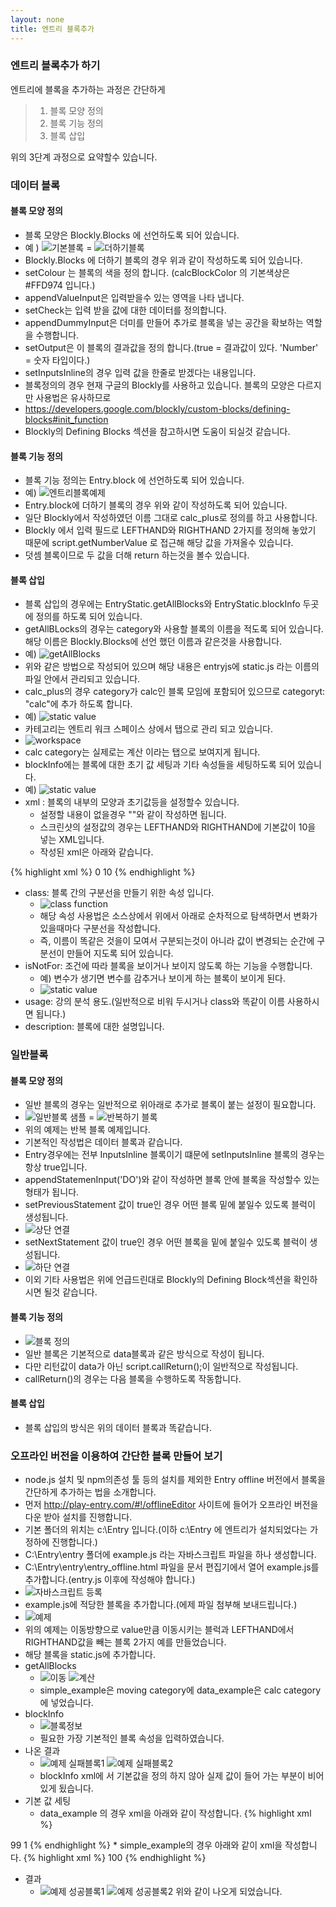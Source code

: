 ```yaml
---
layout: none
title: 엔트리 블록추가
---
```


### 엔트리 블록추가 하기

엔트리에 블록을 추가하는 과정은 간단하게

>1. 블록 모양 정의
>2. 블록 기능 정의
>3. 블록 삽입

위의 3단계 과정으로 요약할수 있습니다.  
  
 
### 데이터 블록

#### 블록 모양 정의
* 블록 모양은 Blockly.Blocks 에 선언하도록 되어 있습니다.
* 예 ) ![기본블록](https://raw.githubusercontent.com/entrylabs/entry-hw/gh-pages/wiki-image/module/block_create/Image.png) = ![더하기블록](https://raw.githubusercontent.com/entrylabs/entry-hw/gh-pages/wiki-image/module/block_create/Image%20%5B1%5D.png)
* Blockly.Blocks 에 더하기 블록의 경우 위과 같이 작성하도록 되어 있습니다.
* setColour 는 블록의 색을 정의 합니다. (calcBlockColor 의 기본색상은 #FFD974 입니다.)
* appendValueInput은 입력받을수 있는 영역을 나타 냅니다. 
* setCheck는 입력 받을 값에 대한 데이터를 정의합니다.
* appendDummyInput은 더미를 만들어 추가로 블록을 넣는 공간을 확보하는 역할을 수행합니다.
* setOutput은 이 블록의 결과값을 정의 합니다.(true = 결과값이 있다. 'Number' = 숫자 타입이다.)
* setInputsInline의 경우 입력 값을 한줄로 받겠다는 내용입니다.
* 블록정의의 경우 현재 구글의 Blockly를 사용하고 있습니다. 블록의 모양은 다르지만 사용법은 유사하므로
* https://developers.google.com/blockly/custom-blocks/defining-blocks#init_function
* Blockly의 Defining Blocks 섹션을 참고하시면 도움이 되실것 같습니다.
#### 블록 기능 정의
* 블록 기능 정의는 Entry.block 에 선언하도록 되어 있습니다.
* 예) ![엔트리블록예제](https://raw.githubusercontent.com/entrylabs/entry-hw/gh-pages/wiki-image/module/block_create/Image%20%5B2%5D.png)
* Entry.block에 더하기 블록의 경우 위와 같이 작성하도록 되어 있습니다.
* 일단 Blockly에서 작성하였던 이름 그대로 calc_plus로 정의를 하고 사용합니다.
* Blockly 에서 입력 필드로  LEFTHAND와 RIGHTHAND 2가지를 정의해 놓았기 때문에 script.getNumberValue 로 접근해 해당 값을 가져올수 있습니다.
* 덧셈 블록이므로 두 값을 더해 return 하는것을 볼수 있습니다.
#### 블록 삽입
* 블록 삽입의 경우에는 EntryStatic.getAllBlocks와 EntryStatic.blockInfo 두곳에 정의를 하도록 되어 있습니다.
* getAllBLocks의 경우는 category와 사용할 블록의 이름을 적도록 되어 있습니다. 해당 이름은 Blockly.Blocks에 선언 했던 이름과 같은것을 사용합니다.
* 예) ![getAllBlocks](https://raw.githubusercontent.com/entrylabs/entry-hw/gh-pages/wiki-image/module/block_create/Image%20%5B3%5D.png)
* 위와 같은 방법으로 작성되어 있으며 해당 내용은 entryjs에 static.js 라는 이름의 파일 안에서 관리되고 있습니다.
* calc_plus의 경우 category가 calc인 블록 모임에 포함되어 있으므로 categoryt: "calc"에 추가 하도록 합니다.
* 예) ![static value](https://raw.githubusercontent.com/entrylabs/entry-hw/gh-pages/wiki-image/module/block_create/Image%20%5B4%5D.png)
* 카테고리는 엔트리 워크 스페이스 상에서 탭으로 관리 되고 있습니다.
* ![workspace](https://raw.githubusercontent.com/entrylabs/entry-hw/gh-pages/wiki-image/module/block_create/Image%20%5B5%5D.png)
* calc category는 실제로는 계산 이라는 탭으로 보여지게 됩니다.
* blockInfo에는 블록에 대한 초기 값 세팅과 기타 속성들을 세팅하도록 되어 있습니다.
* 예) ![static value](https://raw.githubusercontent.com/entrylabs/entry-hw/gh-pages/wiki-image/module/block_create/Image%20%5B6%5D.png)
* xml : 블록의 내부의 모양과 초기값등을 설정할수 있습니다.
	* 설정할 내용이 없을경우 "<block type='calc_plus'></block>"와 같이 작성하면 됩니다.
	* 스크린샷의 설정값의 경우는 LEFTHAND와 RIGHTHAND에 기본값이 10을 넣는 XML입니다.
	* 작성된 xml은 아래와 같습니다.  

{% highlight xml %}
<block type='calc_plus'>
    <value name='LEFTHAND'>
        <block type='number'>
            <field name='NUM'>0</field>
        </block> 
    </value>
    <value name='RIGHTHAND'>
        <block type='number'>
            <field name='NUM'>10</field>
        </block>
    </value>
</block>
{% endhighlight %}  

* class: 블록 간의 구분선을 만들기 위한 속성 입니다.
	* ![class function](https://raw.githubusercontent.com/entrylabs/entry-hw/gh-pages/wiki-image/module/block_create/Image%20%5B7%5D.png)
	* 해당 속성 사용법은 소스상에서 위에서 아래로 순차적으로 탐색하면서 변화가 있을때마다 구분선을 작성합니다.
	* 즉, 이름이 똑같은 것을이 모여서 구분되는것이 아니라 값이 변경되는 순간에 구분선이 만들어 지도록 되어 있습니다.
* isNotFor: 조건에 따라 블록을 보이거나 보이지 않도록 하는 기능을 수행합니다.
	* 예) 변수가 생기면 변수를 감추거나 보이게 하는 블록이 보이게 된다.
	* ![static value](https://raw.githubusercontent.com/entrylabs/entry-hw/gh-pages/wiki-image/module/block_create/Image%20%5B8%5D.png)
* usage: 강의 분석 용도.(일반적으로 비워 두시거나 class와 똑같이 이름 사용하시면 됩니다.)
* description: 블록에 대한 설명입니다.  

### 일반블록   

#### 블록 모양 정의
* 일반 블록의 경우는 일반적으로 위아래로 추가로 블록이 붙는 설정이 필요합니다.
* ![일반블록 샘플](https://raw.githubusercontent.com/entrylabs/entry-hw/gh-pages/wiki-image/module/block_create/Image%20%5B9%5D.png) = ![반복하기 블록](https://raw.githubusercontent.com/entrylabs/entry-hw/gh-pages/wiki-image/module/block_create/Image%20%5B10%5D.png)
* 위의 예제는 반복 블록 예제입니다.
* 기본적인 작성법은 데이터 블록과 같습니다.
* Entry경우에는 전부 InputsInline 블록이기 떄문에 setInputsInline 블록의 경우는 항상 true입니다.
* appendStatemenInput('DO')와 같이 작성하면 블록 안에 블록을 작성할수 있는 형태가 됩니다.
* setPreviousStatement 값이 true인 경우 어떤 블록 밑에 붙일수 있도록 블럭이 생성됩니다.
* ![상단 연결](https://raw.githubusercontent.com/entrylabs/entry-hw/gh-pages/wiki-image/module/block_create/Image%20%5B11%5D.png) 
* setNextStatement 값이 true인 경우 어떤 블록을 밑에 붙일수 있도록 블럭이 생성됩니다.
* ![하단 연결](https://raw.githubusercontent.com/entrylabs/entry-hw/gh-pages/wiki-image/module/block_create/Image%20%5B12%5D.png)
* 이외 기타 사용법은 위에 언급드린대로 Blockly의 Defining Block섹션을 확인하시면 될것 같습니다.  

#### 블록 기능 정의
* ![블록 정의](https://raw.githubusercontent.com/entrylabs/entry-hw/gh-pages/wiki-image/module/block_create/Image%20%5B13%5D.png)
* 일반 블록은 기본적으로 data블록과 같은 방식으로 작성이 됩니다.
* 다만 리턴값이 data가 아닌 script.callReturn();이 일반적으로 작성됩니다.
* callReturn()의 경우는 다음 블록을 수행하도록 작동합니다.  

#### 블록 삽입
* 블록 삽입의 방식은 위의 데이터 블록과 똑같습니다.

### 오프라인 버전을 이용하여 간단한 블록 만들어 보기
* node.js 설치 및 npm의존성 툴 등의 설치를 제외한 Entry offline 버전에서 블록을 간단하게 추가하는 법을 소개합니다.
* 먼저 http://play-entry.com/#!/offlineEditor 사이트에 들어가 오프라인 버전을 다운 받아 설치를 진행합니다.
* 기본 폴더의 위치는 c:\Entry 입니다.(이하 c:\Entry 에 엔트리가 설치되었다는 가정하에 진행합니다.)
* C:\Entry\entry 폴더에 example.js 라는 자바스크립트 파일을 하나 생성합니다.
* C:\Entry\entry\entry_offline.html 파일을 문서 편집기에서 열어 example.js를 추가합니다.(entry.js 이후에 작성해야 합니다.)
* ![자바스크립트 등록](https://raw.githubusercontent.com/entrylabs/entry-hw/gh-pages/wiki-image/module/block_create/Image%20%5B14%5D.png) 
* example.js에 적당한 블록을 추가합니다.(에제 파일 첨부해 보내드립니다.)
* ![예제](https://raw.githubusercontent.com/entrylabs/entry-hw/gh-pages/wiki-image/module/block_create/Image%20%5B15%5D.png)
* 위의 예제는 이동방향으로 value만큼 이동시키는 블럭과 LEFTHAND에서 RIGHTHAND값을 빼는 블록 2가지 예를 만들었습니다.
* 해당 블록을 static.js에 추가합니다.
* getAllBlocks
	* ![이동](https://raw.githubusercontent.com/entrylabs/entry-hw/gh-pages/wiki-image/module/block_create/Image%20%5B16%5D.png) ![계산](https://raw.githubusercontent.com/entrylabs/entry-hw/gh-pages/wiki-image/module/block_create/Image%20%5B17%5D.png)
	* simple_example은 moving category에 data_example은 calc category에 넣었습니다.
* blockInfo
	* ![블록정보](https://raw.githubusercontent.com/entrylabs/entry-hw/gh-pages/wiki-image/module/block_create/Image%20%5B18%5D.png)
	* 필요한 가장 기본적인 블록 속성을 입력하였습니다.
* 나온 결과
	* ![예제 실패블록1](https://raw.githubusercontent.com/entrylabs/entry-hw/gh-pages/wiki-image/module/block_create/Image%20%5B19%5D.png) ![예제 실패블록2](https://raw.githubusercontent.com/entrylabs/entry-hw/gh-pages/wiki-image/module/block_create/Image%20%5B20%5D.png)
	* blockInfo xml에 서 기본값을 정의 하지 않아 실제 값이 들어 가는 부분이 비어 있게 됬습니다.
* 기본 값 세팅
	* data_example 의 경우 xml을 아래와 같이 작성합니다.
{% highlight xml %}
<block type='data_example'>
    <value name='LEFTHAND'>
        <block type='text'>
            <field name='NAME'>99</field>
        </block>
    </value>
    <value name='RIGHTHAND'>
        <block type='text'>
            <field name='NAME'>1</field>
        </block>
    </value>
</block>
{% endhighlight %}  
* simple_example의 경우 아래와 같이 xml을 작성합니다.
{% highlight xml %}
<block type='simple_example'>
    <value name='VALUE'>
        <block type='number'>
            <field name='NUM'>100</field>
        </block>
    </value>
</block>
{% endhighlight %}

* 결과
	* ![예제 성공블록1](https://raw.githubusercontent.com/entrylabs/entry-hw/gh-pages/wiki-image/module/block_create/Image%20%5B21%5D.png) ![예제 성공블록2](https://raw.githubusercontent.com/entrylabs/entry-hw/gh-pages/wiki-image/module/block_create/Image%20%5B22%5D.png)
 	위와 같이 나오게 되었습니다.
